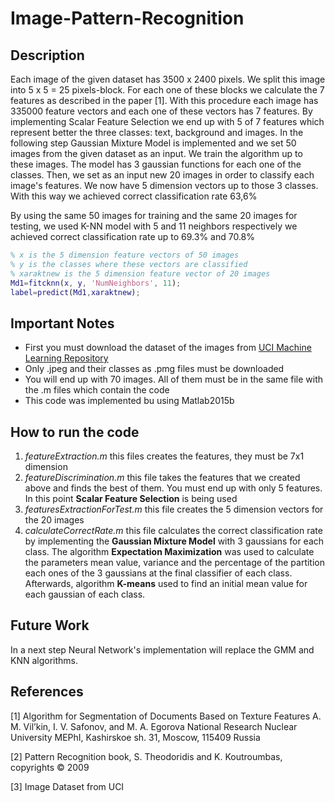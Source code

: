 # Image-Pattern-Recognition
## Description
 Each image of the given dataset has 3500 x 2400 pixels. We split this image into         5 x 5 = 25 pixels-block. For each one of these blocks we calculate the 7 features as described in the paper [1]. With this procedure each image has 335000 feature vectors and each one of these vectors has 7 features. By implementing Scalar Feature Selection we end up with 5 of 7 features which represent better the three classes: text, background and images. In the following step Gaussian Mixture Model is implemented and we set 50 images from the given dataset as an input. We train the algorithm up to these images. The model has 3 gaussian functions for each one of the classes. Then, we set as an input new 20 images in order to classify each image's features. We now have 5 dimension vectors up to those 3 classes. With this way we achieved correct classification rate 63,6%

 By using the same 50 images for training and the same 20 images for testing, we used K-NN model with 5 and 11 neighbors respectively we achieved correct classification rate up to 69.3% and 70.8%

```Matlab
% x is the 5 dimension feature vectors of 50 images
% y is the classes where these vectors are classified
% xaraktnew is the 5 dimension feature vector of 20 images
Md1=fitcknn(x, y, 'NumNeighbors', 11); 
label=predict(Md1,xaraktnew);
```
## Important Notes

 - First you must download the dataset of the images from 
<a href="http://archive.ics.uci.edu/ml/datasets/Newspaper+and+magazine+images+segmentation+dataset">UCI Machine Learning Repository</a>
- Only .jpeg and their classes as .pmg files must be downloaded
- You will end up with 70 images. All of them must be in the same file with the .m files which contain the code
- This code was implemented bu using Matlab2015b

## How to run the code

1. *featureExtraction.m* this files creates the features, they must be 7x1 dimension
2. *featureDiscrimination.m* this file takes the features that we created above and finds the best of them. You must end up with only 5 features. In this point **Scalar Feature Selection** is being used
3. *featuresExtractionForTest.m* this file creates the 5 dimension vectors for the 20 images
4. *calculateCorrectRate.m* this file calculates the correct classification rate by implementing the **Gaussian Mixture Model** with 3 gaussians for each class. The algorithm **Expectation Maximization** was used to calculate the parameters mean value, variance and the percentage of the partition each ones of the 3 gaussians at the final classifier of each class. Afterwards, algorithm **K-means** used to find an initial mean value for each gaussian of each class.

## Future Work

In a next step Neural Network's implementation will replace the GMM and KNN algorithms.

## References

[1] Algorithm for Segmentation of Documents Based on Texture Features A. M. Vil’kin, I. V. Safonov, and M. A. Egorova National Research Nuclear University MEPhI, Kashirskoe sh. 31, Moscow, 115409 Russia 

[2] Pattern Recognition book, S. Theodoridis and K. Koutroumbas, copyrights © 2009

[3] Image Dataset from UCI
